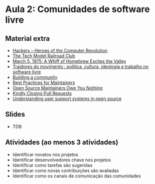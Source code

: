 # Aula 2: Comunidades de software livre

## Material extra

- [Hackers – Heroes of the Computer Revolution](https://www.stevenlevy.com/index.php/books/hackers)
- [The Tech Model Railroad Club](https://www.wired.com/2014/11/the-tech-model-railroad-club/)
- [March 5, 1975: A Whiff of Homebrew Excites the Valley](https://www.wired.com/2009/03/march-5-1975-a-whiff-of-homebrew-excites-the-valley-2/)
- [Traidores do movimento : politica, cultura, ideologia e trabalho no software livre](http://repositorio.unicamp.br/jspui/handle/REPOSIP/280201)
- [Building a community](https://opensource.guide/building-community/)
- [Best Practices for Maintainers](https://opensource.guide/best-practices/)
- [Open Source Maintainers Owe You Nothing](https://mikemcquaid.com/2018/03/19/open-source-maintainers-owe-you-nothing/)
- [Kindly Closing Pull Requests](https://github.blog/2017-06-27-contribute-on-open-source-friday/)
- [Understanding user support systems in open source](https://nadiaeghbal.com/user-support)

## Slides

- TDB

## Atividades (ao menos 3 atividades)
- Identificar novatos nos projetos
- Identificar desenvolvedores chave nos projetos
- Identificar como tarefas são sugeridas
- Identificar como novas contribuições são avaliadas
- Identificar como os canais de comunicação das comunidades
